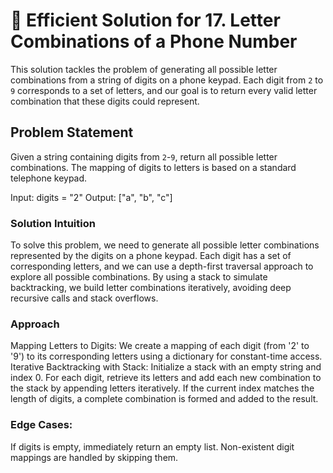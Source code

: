 # 🚀 Efficient Solution for 17. Letter Combinations of a Phone Number

This solution tackles the problem of generating all possible letter combinations from a string of digits on a phone keypad. Each digit from `2` to `9` corresponds to a set of letters, and our goal is to return every valid letter combination that these digits could represent.

## Problem Statement
Given a string containing digits from `2`-`9`, return all possible letter combinations. The mapping of digits to letters is based on a standard telephone keypad.


Input: digits = "2"
Output: ["a", "b", "c"]

### Solution Intuition
To solve this problem, we need to generate all possible letter combinations represented by the digits on a phone keypad. Each digit has a set of corresponding letters, and we can use a depth-first traversal approach to explore all possible combinations. By using a stack to simulate backtracking, we build letter combinations iteratively, avoiding deep recursive calls and stack overflows.

### Approach
Mapping Letters to Digits: We create a mapping of each digit (from '2' to '9') to its corresponding letters using a dictionary for constant-time access.
Iterative Backtracking with Stack:
Initialize a stack with an empty string and index 0.
For each digit, retrieve its letters and add each new combination to the stack by appending letters iteratively.
If the current index matches the length of digits, a complete combination is formed and added to the result.
### Edge Cases:
If digits is empty, immediately return an empty list.
Non-existent digit mappings are handled by skipping them.

